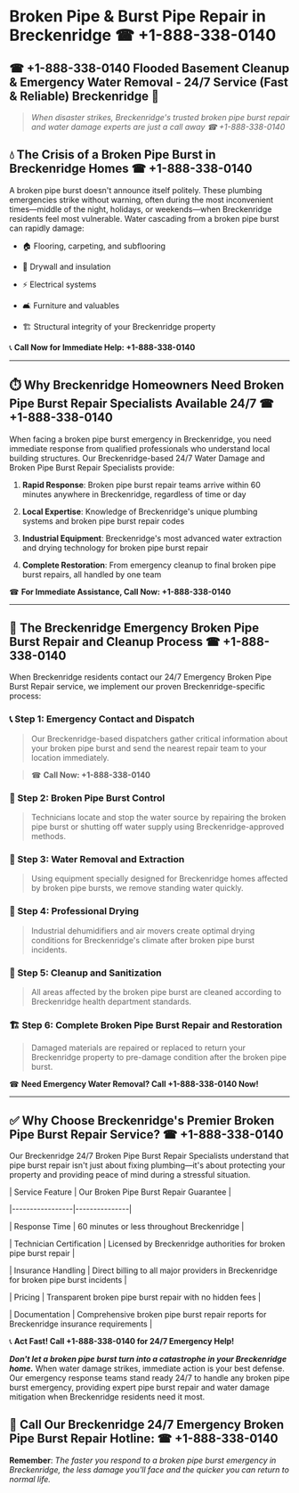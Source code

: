 # Broken Pipe & Burst Pipe Repair in Breckenridge ☎ +1-888-338-0140  
## ☎ +1-888-338-0140 Flooded Basement Cleanup & Emergency Water Removal - 24/7 Service (Fast & Reliable) Breckenridge 🚨  

> *When disaster strikes, Breckenridge's trusted broken pipe burst repair and water damage experts are just a call away ☎ +1-888-338-0140*  

## 💧 The Crisis of a Broken Pipe Burst in Breckenridge Homes ☎ +1-888-338-0140  

A broken pipe burst doesn't announce itself politely. These plumbing emergencies strike without warning, often during the most inconvenient times—middle of the night, holidays, or weekends—when Breckenridge residents feel most vulnerable. Water cascading from a broken pipe burst can rapidly damage:  

* 🏠 Flooring, carpeting, and subflooring  
* 🧱 Drywall and insulation  
* ⚡ Electrical systems  
* 🛋️ Furniture and valuables  
* 🏗️ Structural integrity of your Breckenridge property  

📞 **Call Now for Immediate Help: +1-888-338-0140**  

---  

## ⏱️ Why Breckenridge Homeowners Need Broken Pipe Burst Repair Specialists Available 24/7 ☎ +1-888-338-0140  

When facing a broken pipe burst emergency in Breckenridge, you need immediate response from qualified professionals who understand local building structures. Our Breckenridge-based 24/7 Water Damage and Broken Pipe Burst Repair Specialists provide:  

1. **Rapid Response**: Broken pipe burst repair teams arrive within 60 minutes anywhere in Breckenridge, regardless of time or day  
2. **Local Expertise**: Knowledge of Breckenridge's unique plumbing systems and broken pipe burst repair codes  
3. **Industrial Equipment**: Breckenridge's most advanced water extraction and drying technology for broken pipe burst repair  
4. **Complete Restoration**: From emergency cleanup to final broken pipe burst repairs, all handled by one team  

☎ **For Immediate Assistance, Call Now: +1-888-338-0140**  

---  

## 🔧 The Breckenridge Emergency Broken Pipe Burst Repair and Cleanup Process ☎ +1-888-338-0140  

When Breckenridge residents contact our 24/7 Emergency Broken Pipe Burst Repair service, we implement our proven Breckenridge-specific process:  

### 📞 Step 1: Emergency Contact and Dispatch  
> Our Breckenridge-based dispatchers gather critical information about your broken pipe burst and send the nearest repair team to your location immediately.  
> ☎ **Call Now: +1-888-338-0140**  

### 🚿 Step 2: Broken Pipe Burst Control  
> Technicians locate and stop the water source by repairing the broken pipe burst or shutting off water supply using Breckenridge-approved methods.  

### 🌊 Step 3: Water Removal and Extraction  
> Using equipment specially designed for Breckenridge homes affected by broken pipe bursts, we remove standing water quickly.  

### 💨 Step 4: Professional Drying  
> Industrial dehumidifiers and air movers create optimal drying conditions for Breckenridge's climate after broken pipe burst incidents.  

### 🧼 Step 5: Cleanup and Sanitization  
> All areas affected by the broken pipe burst are cleaned according to Breckenridge health department standards.  

### 🏗️ Step 6: Complete Broken Pipe Burst Repair and Restoration  
> Damaged materials are repaired or replaced to return your Breckenridge property to pre-damage condition after the broken pipe burst.  

☎ **Need Emergency Water Removal? Call +1-888-338-0140 Now!**  

---  

## ✅ Why Choose Breckenridge's Premier Broken Pipe Burst Repair Service? ☎ +1-888-338-0140  

Our Breckenridge 24/7 Broken Pipe Burst Repair Specialists understand that pipe burst repair isn't just about fixing plumbing—it's about protecting your property and providing peace of mind during a stressful situation.  

| Service Feature | Our Broken Pipe Burst Repair Guarantee |  
|-----------------|---------------|  
| Response Time | 60 minutes or less throughout Breckenridge |  
| Technician Certification | Licensed by Breckenridge authorities for broken pipe burst repair |  
| Insurance Handling | Direct billing to all major providers in Breckenridge for broken pipe burst incidents |  
| Pricing | Transparent broken pipe burst repair with no hidden fees |  
| Documentation | Comprehensive broken pipe burst repair reports for Breckenridge insurance requirements |  

📞 **Act Fast! Call +1-888-338-0140 for 24/7 Emergency Help!**  

***Don't let a broken pipe burst turn into a catastrophe in your Breckenridge home.*** When water damage strikes, immediate action is your best defense. Our emergency response teams stand ready 24/7 to handle any broken pipe burst emergency, providing expert pipe burst repair and water damage mitigation when Breckenridge residents need it most.  

## 📱 Call Our Breckenridge 24/7 Emergency Broken Pipe Burst Repair Hotline: ☎ +1-888-338-0140  

**Remember**: *The faster you respond to a broken pipe burst emergency in Breckenridge, the less damage you'll face and the quicker you can return to normal life.*